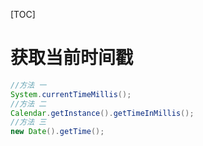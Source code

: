 [TOC]

# 获取当前时间戳
```java
//方法 一
System.currentTimeMillis();
//方法 二
Calendar.getInstance().getTimeInMillis();
//方法 三
new Date().getTime();
```